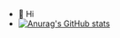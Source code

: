 - 👋 Hi
- [![Anurag's GitHub stats](https://github-readme-stats.vercel.app/api?username=LarryzhouLU)](https://github.com/anuraghazra/github-readme-stats)
<!--- 👀 I am an Undergraduate student from China.
- 🌱 I’m learning Computer Science in University of Nottingham Ningbo China.
- 💞️ I'm eager to be stronger.
- 📫 My email is biylz17@nottingham.edu.cn--->

<!---
LarryzhouLU/LarryzhouLU is a ✨ special ✨ repository because its `README.md` (this file) appears on your GitHub profile.
You can click the Preview link to take a look at your changes.
--->
